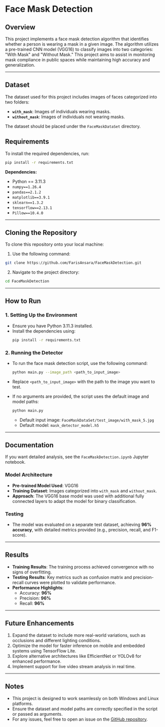 # Face Mask Detection

## Overview
This project implements a face mask detection algorithm that identifies whether a person is wearing a mask in a given image. The algorithm utilizes a pre-trained CNN model (VGG16) to classify images into two categories: "With Mask" and "Without Mask." This project aims to assist in monitoring mask compliance in public spaces while maintaining high accuracy and generalization.

---

## Dataset
The dataset used for this project includes images of faces categorized into two folders:  
- **`with_mask`**: Images of individuals wearing masks.  
- **`without_mask`**: Images of individuals not wearing masks.

The dataset should be placed under the `FaceMaskDataSet` directory.

## Requirements
To install the required dependencies, run:
```bash
pip install -r requirements.txt
```

**Dependencies:**
- Python == 3.11.3
- `numpy==1.26.4`
- `pandas==2.1.2`
- `matplotlib==3.9.1`
- `sklearn==1.3.2`
- `tensorflow==2.13.1`
- `Pillow==10.4.0`

---

## Cloning the Repository
To clone this repository onto your local machine:
1. Use the following command:
```bash
git clone https://github.com/FarisAnsara/FaceMaskDetection.git
```
2. Navigate to the project directory:
```bash
cd FaceMaskDetection
```

---

## How to Run
### 1. **Setting Up the Environment**
   - Ensure you have Python 3.11.3 installed.
   - Install the dependencies using:
     ```bash
     pip install -r requirements.txt
     ```

### 2. **Running the Detector**
   - To run the face mask detection script, use the following command:
     ```bash
     python main.py --image_path <path_to_input_image>
     ```
   - Replace `<path_to_input_image>` with the path to the image you want to test.

   - If no arguments are provided, the script uses the default image and model paths:
     ```bash
     python main.py
     ```
     - Default input image: `FaceMaskDataSet/test_image/with_mask_5.jpg`
     - Default model: `mask_detector_model.h5`

---

## Documentation
If you want detailed analysis, see the `FaceMaskDetection.ipynb` Jupyter notebook.
### **Model Architecture**
- **Pre-trained Model Used**: VGG16  
- **Training Dataset**: Images categorized into `with_mask` and `without_mask`.  
- **Approach**: The VGG16 base model was used with additional fully connected layers to adapt the model for binary classification.

### **Testing**
- The model was evaluated on a separate test dataset, achieving **96% accuracy**, with detailed metrics provided (e.g., precision, recall, and F1-score).

---

## Results
- **Training Results**: The training process achieved convergence with no signs of overfitting.
- **Testing Results**: Key metrics such as confusion matrix and precision-recall curves were plotted to validate performance.  
- **Performance Highlights**:
  - Accuracy: **96%**
  - Precision: **96%**
  - Recall: **96%**


---

## Future Enhancements
1. Expand the dataset to include more real-world variations, such as occlusions and different lighting conditions.
2. Optimize the model for faster inference on mobile and embedded systems using TensorFlow Lite.
3. Explore alternative architectures like EfficientNet or YOLOv8 for enhanced performance.
4. Implement support for live video stream analysis in real time.

---

## Notes
- This project is designed to work seamlessly on both Windows and Linux platforms.
- Ensure the dataset and model paths are correctly specified in the script or passed as arguments.
- For any issues, feel free to open an issue on the [GitHub repository](https://github.com/FarisAnsara/FaceMaskDetection).
